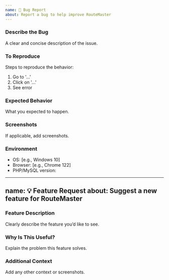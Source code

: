 ```yaml
---
name: 🐞 Bug Report
about: Report a bug to help improve RouteMaster
---
```


### Describe the Bug
A clear and concise description of the issue.

### To Reproduce
Steps to reproduce the behavior:
1. Go to '...'
2. Click on '...'
3. See error

### Expected Behavior
What you expected to happen.

### Screenshots
If applicable, add screenshots.

### Environment
- OS: [e.g., Windows 10]
- Browser: [e.g., Chrome 122]
- PHP/MySQL version:

---
name: 💡 Feature Request
about: Suggest a new feature for RouteMaster
---

### Feature Description
Clearly describe the feature you’d like to see.

### Why Is This Useful?
Explain the problem this feature solves.

### Additional Context
Add any other context or screenshots.
